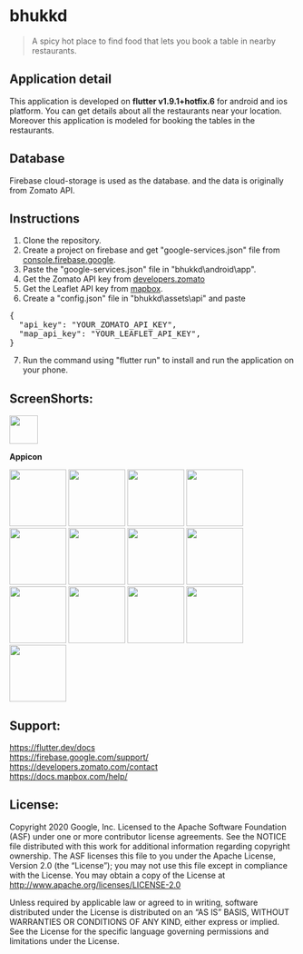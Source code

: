# bhukkd 
> A spicy hot place to find food that lets you book a table in nearby restaurants.

## Application detail
This application is developed on **flutter v1.9.1+hotfix.6** for android and ios platform. You can get details about all the restaurants near your location. Moreover this application is modeled for booking the tables in the restaurants.

## Database
Firebase cloud-storage is used as the database. and the data is originally from Zomato API.

## Instructions
1. Clone the repository.
2. Create a project on firebase and get "google-services.json" file from <a href="https://console.firebase.google.com/" width="250">  console.firebase.google</a>.
3. Paste the "google-services.json" file in "bhukkd\android\app\".
4. Get the Zomato API key from <a href="https://developers.zomato.com/api" width="250">developers.zomato</a>
5. Get the Leaflet API key from <a href="https://account.mapbox.com" width="250">mapbox</a>.
6. Create a "config.json" file in "bhukkd\assets\api\" and paste
<pre>
{
  "api_key": "YOUR_ZOMATO_API_KEY",
  "map_api_key": "YOUR_LEAFLET_API_KEY",
}
</pre>
7. Run the command using "flutter run" to install and run the application on your phone.
  

## ScreenShorts:
<p float="left">
  <a href="https://imgur.com/Mw28Pwg.jpg"><img src="https://imgur.com/Mw28Pwg.jpg" width="50"></a>
<p><b>Appicon</b></p>

<a href="https://imgur.com/cWxq960.jpg"><img src="https://imgur.com/cWxq960.jpg" width="100"></a>
<a href="https://imgur.com/WJRrqvy.jpg"><img src="https://imgur.com/WJRrqvy.jpg" width="100"></a>
<a href="https://imgur.com/ycKclUZ.jpg"><img src="https://imgur.com/ycKclUZ.jpg" width="100"></a>
<a href="https://imgur.com/rZE7Ubs.jpg"><img src="https://imgur.com/rZE7Ubs.jpg" width="100"></a>
<a href="https://imgur.com/1McLdae.jpg"><img src="https://imgur.com/1McLdae.jpg" width="100"></a>
<a href="https://imgur.com/U3lRLIl.jpg"><img src="https://imgur.com/U3lRLIl.jpg" width="100"></a>
<a href="https://imgur.com/6CKSOAT.jpg"><img src="https://imgur.com/6CKSOAT.jpg" width="100"></a>
<a href="https://imgur.com/aMTWTF4.jpg"><img src="https://imgur.com/aMTWTF4.jpg" width="100"></a>
<a href="https://imgur.com/8VCvgQR.jpg"><img src="https://imgur.com/8VCvgQR.jpg" width="100"></a>
<a href="https://imgur.com/4oKQUQm.jpg"><img src="https://imgur.com/4oKQUQm.jpg" width="100"></a>
<a href="https://imgur.com/jjsRiEg.jpg"><img src="https://imgur.com/jjsRiEg.jpg" width="100"></a>
<a href="https://imgur.com/gQvAl9r.jpg"><img src="https://imgur.com/gQvAl9r.jpg" width="100"></a>
<a href="https://imgur.com/7fCcHMP.jpg"><img src="https://imgur.com/7fCcHMP.jpg" width="100"></a>
</p>

## Support:
https://flutter.dev/docs
<br>
https://firebase.google.com/support/
<br>
https://developers.zomato.com/contact
<br>
https://docs.mapbox.com/help/

## License:
Copyright 2020 Google, Inc. Licensed to the Apache Software Foundation (ASF) under one or more contributor license agreements. See the NOTICE file distributed with this work for additional information regarding copyright ownership. The ASF licenses this file to you under the Apache License, Version 2.0 (the “License”); you may not use this file except in compliance with the License. You may obtain a copy of the License at http://www.apache.org/licenses/LICENSE-2.0

Unless required by applicable law or agreed to in writing, software distributed under the License is distributed on an “AS IS” BASIS, WITHOUT WARRANTIES OR CONDITIONS OF ANY KIND, either express or implied. See the License for the specific language governing permissions and limitations under the License.
